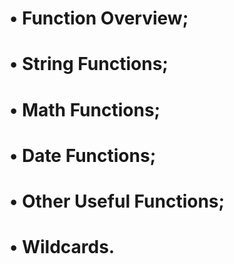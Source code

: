 # • Function Overview;
# • String Functions;
# • Math Functions;
# • Date Functions;
# • Other Useful Functions;
# • Wildcards.
